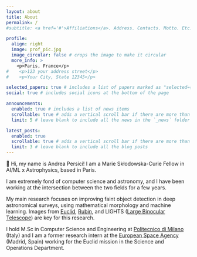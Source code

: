 ```yaml
---
layout: about
title: About
permalink: /
#subtitle: <a href='#'>Affiliations</a>. Address. Contacts. Motto. Etc.

profile:
  align: right
  image: prof_pic.jpg
  image_circular: false # crops the image to make it circular
  more_info: >
    <p>Paris, France</p>
#    <p>123 your address street</p>
#    <p>Your City, State 12345</p>

selected_papers: true # includes a list of papers marked as "selected={true}"
social: true # includes social icons at the bottom of the page

announcements:
  enabled: true # includes a list of news items
  scrollable: true # adds a vertical scroll bar if there are more than 3 news items
  limit: 5 # leave blank to include all the news in the `_news` folder

latest_posts:
  enabled: true
  scrollable: true # adds a vertical scroll bar if there are more than 3 new posts items
  limit: 3 # leave blank to include all the blog posts
---
```


👋 Hi, my name is Andrea Persici! 
I am a Marie Skłodowska-Curie Fellow in AI/ML x Astrophysics, based in Paris. 

I am extremely fond of computer science and astronomy, and I have been working at the intersection between the two fields for a few years.

My main research focuses on improving faint object detection in deep astronomical surveys, using mathematical morphology and machine learning. Images from [Euclid](https://www.esa.int/Science_Exploration/Space_Science/Euclid), [Rubin](https://www.lsst.org), and LIGHTS ([Large Binocular Telescope](https://www.lbto.org)) are key for this research.

I hold M.Sc in Computer Science and Engineering at [Politecnico di Milano](https://www.polimi.it) (Italy) and I am a former research intern at the [European Space Agency](https://www.esa.int) (Madrid, Spain) working for the Euclid mission in the Science and Operations Department. 


